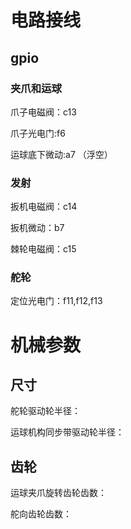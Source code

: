 # 电路接线

## gpio

### 夹爪和运球

爪子电磁阀：c13

爪子光电门:f6

运球底下微动:a7 （浮空）

### 发射

扳机电磁阀：c14

扳机微动：b7

棘轮电磁阀：c15

### 舵轮

定位光电门：f11,f12,f13

# 机械参数

## 尺寸

舵轮驱动轮半径：

运球机构同步带驱动轮半径：

## 齿轮

运球夹爪旋转齿轮齿数：

舵向齿轮齿数：
